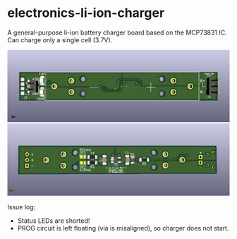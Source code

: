 # electronics-li-ion-charger
A general-purpose li-ion battery charger board based on the MCP73831 IC. Can charge only a single cell (3.7V). 

![alt text](https://github.com/alexander-fraser/electronics-li-ion-charger/blob/main/Previous%20Versions/Rev2-0/Plots/electronics-li-ion-charger-Top.png)
![alt text](https://github.com/alexander-fraser/electronics-li-ion-charger/blob/main/Previous%20Versions/Rev2-0/Plots/electronics-li-ion-charger-Bottom.png)

Issue log:
- Status LEDs are shorted!
- PROG circuit is left floating (via is misaligned), so charger does not start.

